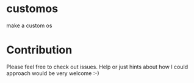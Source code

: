 # customos
make a custom os


# Contribution

Please feel free to check out issues. Help or just hints about how I could approach would be very welcome :-)
